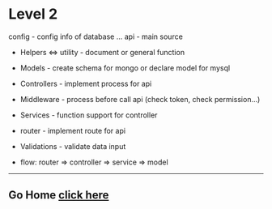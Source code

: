 # Level 2

config - config info of database ...
api - main source

- Helpers <=> utility - document or general function
- Models - create schema for mongo or declare model for mysql
- Controllers - implement process for api
- Middleware - process before call api (check token, check permission...)
- Services - function support for controller
- router - implement route for api
- Validations - validate data input

- flow: router => controller => service => model

---

## Go Home [click here](../../README.md)
